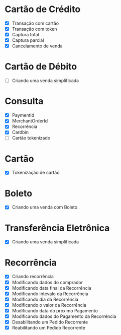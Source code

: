 # Cartão de Crédito
- [X] Transação com cartão
- [X] Transação com token
- [X] Captura total
- [X] Captura parcial
- [X] Cancelamento de venda

# Cartão de Débito
- [ ] Criando uma venda simplificada

# Consulta
- [X] PaymentId
- [X] MerchantOrderId
- [X] Recorrência
- [X] Cardbin
- [ ] Cartão tokenizado

# Cartão
- [X] Tokenização de cartão

# Boleto
- [X] Criando uma venda com Boleto

# Transferência Eletrônica
- [X] Criando uma venda simplificada

# Recorrência
- [X] Criando recorrência
- [X] Modificando dados do comprador
- [X] Modificando data final da Recorrência
- [X] Modificando intevalo da Recorrência
- [X] Modificando dia da Recorrência
- [X] Modificando o valor da Recorrência
- [X] Modificando data do próximo Pagamento
- [X] Modificando dados do Pagamento da Recorrência
- [X] Desabilitando um Pedido Recorrente
- [X] Reabilitando um Pedido Recorrente